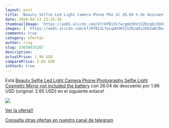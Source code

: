 ```yaml
---
layout: post
title: 'Beauty Selfie Led Light Camera Phone Pho al 26.04 % de descuento'
date: 2020-04-13 23:35:16
thumbnailImage: 'https://ae01.alicdn.com/kf/HTB13LYacgmH3KVjSZKzq6z2OXXaW/Beauty-Selfie-Led-Light-Camera-Phone-Photography-Selfie-Light-Cosmetic-Mirror-not-included-the-battery.jpg_350x350._SL200_.jpg'
images: [ 'https://ae01.alicdn.com/kf/HTB13LYacgmH3KVjSZKzq6z2OXXaW/Beauty-Selfie-Led-Light-Camera-Phone-Photography-Selfie-Light-Cosmetic-Mirror-not-included-the-battery.jpg_350x350._SL200_.jpg' ]
comments: true
category: ofertas
author: ring
slug: 33038835287
description:
actualPrice: 1.96 USD
comparePrice: 2.65 USD
inStock: true
---
```


Está [Beauty Selfie Led Light Camera Phone Photography Selfie Light Cosmetic Mirror not included the battery](https://www.amazon.com/dp/33038835287/?tag=redken08-20) con 26.04 de descuento por 1.96 USD (original: 2.65 USD) en el siguiente enlace!

[![](https://ae01.alicdn.com/kf/HTB13LYacgmH3KVjSZKzq6z2OXXaW/Beauty-Selfie-Led-Light-Camera-Phone-Photography-Selfie-Light-Cosmetic-Mirror-not-included-the-battery.jpg_350x350._SL200_.jpg)](https://www.amazon.com/dp/33038835287/?tag=redken08-20)

[Ver la oferta!!](https://www.amazon.com/dp/33038835287/?tag=redken08-20)

[Consulta otras ofertas en nuestro canal de telegram](https://t.me/s/ofertas25)
